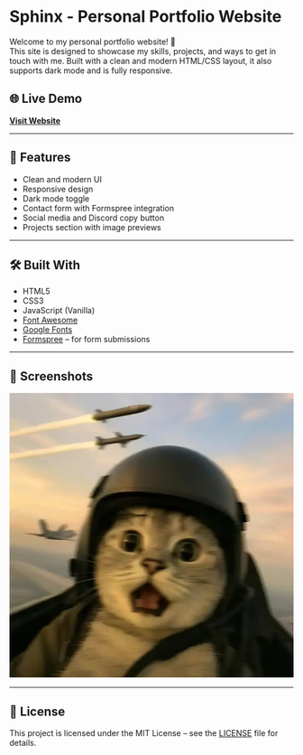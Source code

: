 # Sphinx - Personal Portfolio Website

Welcome to my personal portfolio website! 🎉  
This site is designed to showcase my skills, projects, and ways to get in touch with me. Built with a clean and modern HTML/CSS layout, it also supports dark mode and is fully responsive.

## 🌐 Live Demo
**[Visit Website](https://seninsiten.github.io/)**  

---

## 📁 Features

- Clean and modern UI
- Responsive design
- Dark mode toggle
- Contact form with Formspree integration
- Social media and Discord copy button
- Projects section with image previews

---

## 🛠️ Built With

- HTML5
- CSS3
- JavaScript (Vanilla)
- [Font Awesome](https://fontawesome.com/)
- [Google Fonts](https://fonts.google.com/)
- [Formspree](https://formspree.io/) – for form submissions

---

## 📸 Screenshots

![Screenshot of Homepage](assets/img/pp.jpg)

---

## 📝 License

This project is licensed under the MIT License – see the [LICENSE](LICENSE) file for details.

